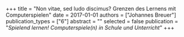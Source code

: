 +++
title = "Non vitae, sed ludo discimus? Grenzen des Lernens mit Computerspielen"
date = 2017-01-01
authors = ["Johannes Breuer"]
publication_types = ["6"]
abstract = ""
selected = false
publication = "*Spielend lernen! Computerspiele(n) in Schule und Unterricht*"
+++

